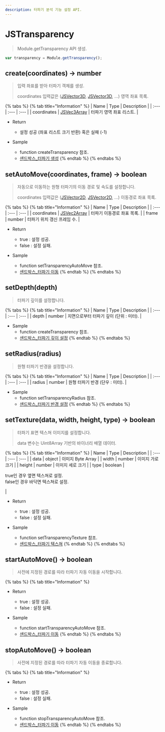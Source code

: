 ```yaml
---
description: 터파기 분석 기능 설정 API.
---
```


# JSTransparency

> Module.getTransparency API 생성.

```javascript
var transparency = Module.getTransparency();
```

## create(coordinates) → number

> 입력 좌표를 받아 터파기 객체를 생성.
> 
> coordinates 입력값은 ([JSVector3D](../core/jsvector3d.md), [JSVector3D](../core/jsvector3d.md), ...) 영역 좌표 목록.

{% tabs %}
{% tab title="Information" %}
| Name | Type | Description |
| :--- | :--- | :--- |
| coordinates | [JSVec3Array](../core/jsvec3aray.md) | 터파기 영역 좌표 리스트. |

* Return
  * 설정 성공 (좌표 리스트 크기 반환) 혹은 실패 (-1)
  
* Sample
  * function createTransparency 참조.
  * [샌드박스\_터파기 생성](http://sandbox.dtwincloud.com/code/main.do?id=analysis_transparency_create)
{% endtab %}
{% endtabs %}

## setAutoMove(coordinates, frame) → boolean

> 자동으로 이동하는 원형 터파기의 이동 경로 및 속도를 설정합니다.
> 
> coordinates 입력값은 ([JSVector2D](../core/jsvector2d.md), [JSVector2D](../core/jsvector2d.md), ...) 이동경로 좌표 목록.

{% tabs %}
{% tab title="Information" %}
| Name | Type | Description |
| :--- | :--- | :--- |
| coordinates | [JSVec2Array](../core/jsvec2aray.md) | 터파기 이동경로 좌표 목록. |
| frame | number | 터파기 위치 갱신 프레임 수. |
  
* Return
  * true : 설정 성공.
  * false : 설정 실패.
  
* Sample
  * function setTransparencyAutoMove 참조.
  * [샌드박스\_터파기 이동](http://sandbox.dtwincloud.com/code/main.do?id=analysis_transparency_move)
{% endtab %}
{% endtabs %}

## setDepth(depth)

> 터파기 깊이를 설정합니다.

{% tabs %}
{% tab title="Information" %}
| Name | Type | Description |
| :--- | :--- | :--- |
| depth | number | 지면으로부터 터파기 깊이 (단위 : 미터). |

* Sample
  * function createTransparency 참조.
  * [샌드박스\_터파기 깊이 설정](http://sandbox.dtwincloud.com/code/main.do?id=analysis_transparency_depth)
{% endtab %}
{% endtabs %}

## setRadius(radius)

> 원형 터파기 반경을 설정합니다.

{% tabs %}
{% tab title="Information" %}
| Name | Type | Description |
| :--- | :--- | :--- |
| radius | number | 원형 터파기 반경 (단우 : 미터). |

* Sample
  * function setTransparencyRadius 참조.
  * [샌드박스\_터파기 반경 설정](http://sandbox.dtwincloud.com/code/main.do?id=analysis_transparency_radius)
{% endtab %}
{% endtabs %}

## setTexture(data, width, height, type) → boolean

> 터파기 표면 텍스쳐 이미지를 설정합니다.
> 
> data 변수는 Uint8Array 기반의 바이너리 배열 데이터.

{% tabs %}
{% tab title="Information" %}
| Name | Type | Description |
| :--- | :--- | :--- |
| data | object | 이미지 Byte Array |
| width | number | 이미지 가로 크기 |
| height | number | 이미지 세로 크기 |
| type | boolean | <p>true인 경우 옆면 텍스쳐로 설정.<br>false인 경우 바닥면 텍스쳐로 설정.</p> |
  
* Return
  * true : 설정 성공.
  * false : 설정 실패.
  
* Sample
  * function setTransparencyTexture 참조.
  * [샌드박스\_터파기 텍스쳐](http://sandbox.dtwincloud.com/code/main.do?id=analysis_transparency_texture)
{% endtab %}
{% endtabs %}

## startAutoMove() → boolean

> 사전에 지정된 경로를 따라 터파기 자동 이동을 시작합니다.

{% tabs %}
{% tab title="Information" %}

* Return
  * true : 설정 성공.
  * false : 설정 실패.
  
* Sample
  * function startTransparencyAutoMove 참조.
  * [샌드박스\_터파기 이동](http://sandbox.dtwincloud.com/code/main.do?id=analysis_transparency_move)
{% endtab %}
{% endtabs %}

## stopAutoMove() → boolean

> 사전에 지정된 경로를 따라 터파기 자동 이동을 종료합니다.

{% tabs %}
{% tab title="Information" %}

* Return
  * true : 설정 성공.
  * false : 설정 실패.
  
* Sample
  * function stopTransparencyAutoMove 참조.
  * [샌드박스\_터파기 이동](http://sandbox.dtwincloud.com/code/main.do?id=analysis_transparency_move)
{% endtab %}
{% endtabs %}